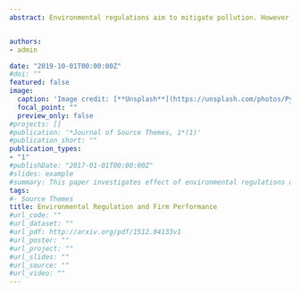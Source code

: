 ```yaml
---
abstract: Environmental regulations aim to mitigate pollution. However, many governments are concerned with the economic costs of environmental improvement. Focusing on developing economies, this paper identifies the causal effect of environmental regulations on productivity of Indian manufacturing firms. I find that correcting for all sources of bias, specially output price bias, is crucial to identify the real effects. My results demonstrate that environmental regulations adversely affected total factor productivity of Indian firms. Moreover, I find that about two percent of exporters exited international markets due to losing their competitiveness. 


authors:
- admin

date: "2019-10-01T00:00:00Z"
#doi: ""
featured: false
image:
  caption: 'Image credit: [**Unsplash**](https://unsplash.com/photos/PyLLL1J2mRs)'
  focal_point: ""
  preview_only: false
#projects: []
#publication: '*Journal of Source Themes, 1*(1)'
#publication_short: ""
publication_types:
- "1"
#publishDate: "2017-01-01T00:00:00Z"
#slides: example 
#summary: This paper investigates effect of environmental regulations on productivity.
tags:
#- Source Themes
title: Environmental Regulation and Firm Performance
#url_code: ""
#url_dataset: ""
#url_pdf: http://arxiv.org/pdf/1512.04133v1
#url_poster: ""
#url_project: ""
#url_slides: ""
#url_source: ""
#url_video: ""
---
```




